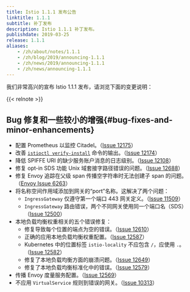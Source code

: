 ```yaml
---
title: Istio 1.1.1 发布公告 
linktitle: 1.1.1
subtitle: 补丁发布
description: Istio 1.1.1 补丁发布。
publishdate: 2019-03-25
release: 1.1.1
aliases:
    - /zh/about/notes/1.1.1
    - /zh/blog/2019/announcing-1.1.1
    - /zh/news/2019/announcing-1.1.1
    - /zh/news/announcing-1.1.1
---
```


我们非常高兴的宣布 Istio 1.1.1 发布，请浏览下面的变更说明：

{{< relnote >}}

## Bug 修复和一些较小的增强{#bug-fixes-and-minor-enhancements}

- 配置 Prometheus 以监控 Citadel。（[Issue 12175](https://github.com/istio/istio/pull/12175)）
- 改善 [`istioctl verify-install`](/zh/docs/reference/commands/istioctl/#istioctl-verify-install) 命令的输出。（[Issue 12174](https://github.com/istio/istio/pull/12174)）
- 降低 SPIFFE URI 的缺少服务账户消息的日志级别。（[Issue 12108](https://github.com/istio/istio/issues/12108)）
- 修复 opt-in SDS 功能 Unix 域套接字路径错误的问题。（[Issue 12688](https://github.com/istio/istio/pull/12688)）
- 修复 Envoy 追踪在父级 span 传播空字符串时无法创建子 span 的问题。（[Envoy Issue 6263](https://github.com/envoyproxy/envoy/pull/6263)）
- 将名称空间作用域添加到网关的“port”名称。这解决了两个问题：
    - `IngressGateway` 仅遵守第一个端口 443 网关定义。（[Issue 11509](https://github.com/istio/istio/issues/11509)）
    - `IngressGateway` 路由错误，两个不同网关使用同一个端口名（SDS）（[Issue 12500](https://github.com/istio/istio/issues/12500)）
- 本地负载均衡权重相关的五个错误修复：
    - 修复导致每个位置的端点为空的错误。（[Issue 12610](https://github.com/istio/istio/issues/12610)）
    - 正确的应用本地负载均衡权重配置。（[Issue 12587](https://github.com/istio/istio/issues/12587)）
    - Kubernetes 中的位置标签 `istio-locality` 不应包含 `/`，应使用 `.`。（[Issue 12582](https://github.com/istio/istio/issues/12582)）
    - 修复了本地负载均衡方面的崩溃问题。（[Issue 12649](https://github.com/istio/istio/pull/12649)）
    - 修复了本地负载均衡标准化中的错误。（[Issue 12579](https://github.com/istio/istio/pull/12579)）
- 传播 Envoy 度量服务配置。（[Issue 12569](https://github.com/istio/istio/issues/12569)）
- 不应用 `VirtualService` 规则到错误的网关。（[Issue 10313](https://github.com/istio/istio/issues/10313)）
